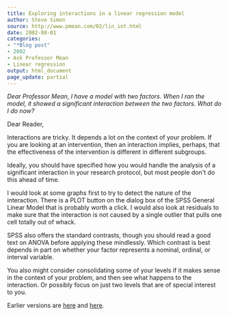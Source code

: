 ```yaml
---
title: Exploring interactions in a linear regression model
author: Steve Simon
source: http://www.pmean.com/02/lin_int.html
date: 2002-08-01
categories:
- "*Blog post"
- 2002
- Ask Professor Mean
- Linear regression
output: html_document
page_update: partial
---
```


*Dear Professor Mean, I have a model with two factors. When I ran the model, it showed a significant interaction between the two factors. What do I do now?*

<!---More--->

Dear Reader,

Interactions are tricky. It depends a lot on the context of your problem. If you are looking at an intervention, then an interaction implies, perhaps, that the effectiveness of the intervention is different in different subgroups.

Ideally, you should have specified how you would handle the analysis of a significant interaction in your research protocol, but most people don't do this ahead of time.

I would look at some graphs first to try to detect the nature of the interaction. There is a PLOT button on the dialog box of the SPSS General Linear Model that is probably worth a click. I would also look at residuals to make sure that the interaction is not caused by a single outlier that pulls one cell totally out of whack.

SPSS also offers the standard contrasts, though you should read a good text on ANOVA before applying these mindlessly. Which contrast is best depends in part on whether your factor represents a nominal, ordinal, or interval variable.

You also might consider consolidating some of your levels if it makes sense in the context of your problem, and then see what happens to the interaction. Or possibly focus on just two levels that are of special interest to you.

Earlier versions are [here][sim1] and [here][sim2].

[sim1]: http://www.pmean.com/02/lin_int.html
[sim2]: http://new.pmean.com/interpreting-linear-regression-interactions/

